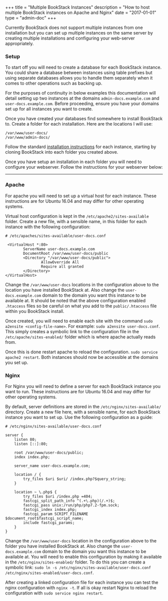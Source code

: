 +++
title = "Multiple BookStack Instances"
description = "How to host multiple BookStack instances on Apache and Nginx"
date = "2017-01-01"
type = "admin-doc"
+++

Currently BookStack does not support multiple instances from one installation but you can set up multiple instances on the same server by creating multiple installations and configuring your web-server appropriately.

### Setup

To start off you will need to create a database for each BookStack instance. You could share a database between instances using table prefixes but using separate databases allows you to handle them separately when it comes to other operations such as backing up.

For the purposes of continuity in below examples this documentation will detail setting up two instances at the domains `admin-docs.example.com` and `user-docs.example.com`. Before proceeding, ensure you have your domains set up for all instances you want to create.

Once you have created your databases find somewhere to install BookStack to. Create a folder for each installation. Here are the locations I will use:
```
/var/www/user-docs/
/var/www/admin-docs/
```

Follow the standard [installation instructions](/docs/admin/installation) for each instance, starting by cloning BookStack into each folder you created above.

Once you have setup an installation in each folder you will need to configure your webserver. Follow the instructions for your webserver below:

---

### Apache

For apache you will need to set up a virtual host for each instance. These instructions are for Ubuntu 16.04 and may differ for other operating systems.

Virtual host configuration is kept in the `/etc/apache2/sites-available` folder. Create a new file, with a sensible name, in this folder for each instance with the following configuration:

```
# /etc/apaches/sites-available/user-docs.conf

 <VirtualHost *:80>
        ServerName user-docs.example.com
        DocumentRoot /var/www/user-docs/public
        <Directory "/var/www/user-docs/public">
                AllowOverride All
                Require all granted
        </Directory>
</VirtualHost>
```

Change the `/var/www/user-docs` locations in the configuration above to the location you have installed BookStack at. Also change the `user-docs.example.com` domain to the domain you want this instance to be available at. It should be noted that the above configuration enabled `.htaccess` files so be careful on what you add to the `public/.htaccess` file within you BookStack install.

Once created, you will need to enable each site with the command `sudo a2ensite <config-file-name>`. For example: `sudo a2ensite user-docs.conf`. This simply creates a symbolic link to the configuration file in the `/etc/apache/sites-enabled/` folder which is where apache actually reads from.

Once this is done restart apache to reload the configuration. `sudo service apache2 restart`. Both instances should now be accessible at the domains you set up.

### Nginx

For Nginx you will need to define a server for each BookStack instance you want to run. These instructions are for Ubuntu 16.04 and may differ for other operating systems.

By default, server definitions are stored in the `/etc/nginx/sites-available/` directory. Create a new file here, with a sensible name, for each BookStack instance you want to set up. Use the following configuration as a guide:


```nginx
# /etc/nginx/sites-available/user-docs.conf

server {
    listen 80;
    listen [::]:80;

    root /var/www/user-docs/public;
    index index.php;

    server_name user-docs.example.com;

    location / {
        try_files $uri $uri/ /index.php?$query_string;
    }

    location ~ \.php$ {
        try_files $uri /index.php =404;
        fastcgi_split_path_info ^(.+\.php)(/.+)$;
        fastcgi_pass unix:/run/php/php7.2-fpm.sock;
        fastcgi_index index.php;
        fastcgi_param SCRIPT_FILENAME $document_root$fastcgi_script_name;
        include fastcgi_params;
    }
}  
```

Change the `/var/www/user-docs` location in the configuration above to the folder you have installed BookStack at. Also change the `user-docs.example.com` domain to the domain you want this instance to be available at. You will need to enable this configuration by making it available in the `/etc/nginx/sites-enabled/` folder. To do this you can create a symbolic link: `sudo ln -s /etc/nginx/sites-available/user-docs.conf /etc/nginx/sites-enabled/user-docs.conf`.

After creating a linked configuration file for each instance you can test the nginx configuration with `nginx -t`. If all is okay restart Nginx to reload the configuration with `sudo service nginx restart`.

